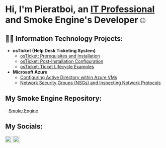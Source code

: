 <h1>Hi, I'm Pieratboi, an <a href="https://linkedin.com/in/rafael-razapov-60391a2b8/">IT Professional</a> and Smoke Engine's Developer☺</h1>

<h2>👨‍💻 Information Technology Projects:</h2>

- <b>osTicket (Help Desk Ticketing System)</b>
  - [osTicket: Prerequisites and Installation](https://github.com/Pieratboi/osticket-prereqs)
  - [osTicket: Post-Installation Configuration](https://github.com/Pieratboi/post-install-config)
  - [osTicket: Ticket Lifecycle Examples](https://github.com/Pieratboi/ticket-lifecycle)
- <b>Microsoft Azure</b>
  - [Configuring Active Directory within Azure VMs](https://github.com/Pieratboi/configure-ad)
  - [Network Security Groups (NSGs) and Inspecting Network Protocols](https://github.com/Pieratboi/azure-network-protocols)
 
<h2> My Smoke Engine Repository: </h2>
  - <a href="https://github.com/Pieratboi/Smoke"> Smoke Engine </a>

<h2> My Socials: </h2>

[<img align="left" alt="Raf | LinkedIn" width="22px" src="https://cdn.jsdelivr.net/npm/simple-icons@v3/icons/linkedin.svg" />][linkedin]
[<img align="left" alt="Raf | Instagram" width="22px" src="https://cdn.jsdelivr.net/npm/simple-icons@v3/icons/instagram.svg" />][instagram]

[instagram]: https://www.instagram.com/typical_teenager.mp4
[linkedin]: https://linkedin.com/in/rafael-razapov-60391a2b8
